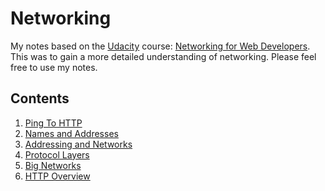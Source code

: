 # Networking

My notes based on the [Udacity] course: [Networking for Web Developers]. This was to gain a more detailed understanding of networking. Please feel free to use my notes.

## Contents

1. [Ping To HTTP](/docs/1_ping_to_http.md)
2. [Names and Addresses](/docs/2_names_and_addresses.md)
3. [Addressing and Networks](/docs/3_addressing_and_networks.md)
4. [Protocol Layers](/docs/4_protocol_layers.md)
5. [Big Networks](/docs/5_big_networks.md)
6. [HTTP Overview](/docs/http_overview.md)

[networking for web developers]: https://classroom.udacity.com/courses/ud256
[udacity]: https://www.udacity.com
